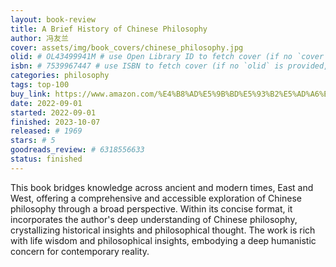 ```yaml
---
layout: book-review
title: A Brief History of Chinese Philosophy
author: 冯友兰
cover: assets/img/book_covers/chinese_philosophy.jpg
olid: # OL43499941M # use Open Library ID to fetch cover (if no `cover` is provided)
isbn: # 7539967447 # use ISBN to fetch cover (if no `olid` is provided, dashes are optional)
categories: philosophy
tags: top-100
buy_link: https://www.amazon.com/%E4%B8%AD%E5%9B%BD%E5%93%B2%E5%AD%A6%E7%AE%80%E5%8F%B2-Chinese-%E5%86%AF%EF%BC%8C%E5%8F%8B%E5%85%B0%E8%91%97-ebook/dp/B09LV6C5XD/ref=sr_1_2?crid=2RSU6ZSA7SB7X&dib=eyJ2IjoiMSJ9.gIv4sDmpDuIUVD4ZV266vR9sd7y59RIKSSI4n6dc1GLbMow_hEQBWhhVhRPljy47pU6zpub3MtyuyKWk_HY6wgPL-DwUNoiVF0TntAvNoTisFtI1KA7lQYgAnfQBsG3dnzrttUUIwSUSJeSMWNa7-37ON9KdszkN_u-lerrhtGJ3-uVH00WANaFP8KtZ0bpIlt0_yAmcfUzevVuxIXZOyr7UIpYMvnnMh908rtud1sA.yzh5Ax6IhT0iyyDdLle5zR5WkDxbqrJBTAWEScfXSrg&dib_tag=se&keywords=%E4%B8%AD%E5%9B%BD%E5%93%B2%E5%AD%A6%E5%8F%B2&qid=1749467308&sprefix=%E4%B8%AD%E5%9B%BD%E5%93%B2%E5%AD%A6%E5%8F%B2%2Caps%2C923&sr=8-2
date: 2022-09-01
started: 2022-09-01
finished: 2023-10-07
released: # 1969
stars: # 5
goodreads_review: # 6318556633
status: finished
---
```


This book bridges knowledge across ancient and modern times, East and West, offering a comprehensive and accessible exploration of Chinese philosophy through a broad perspective. Within its concise format, it incorporates the author's deep understanding of Chinese philosophy, crystallizing historical insights and philosophical thought. The work is rich with life wisdom and philosophical insights, embodying a deep humanistic concern for contemporary reality.
